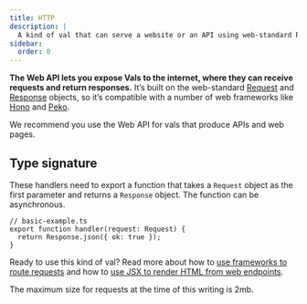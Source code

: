 ```yaml
---
title: HTTP
description: |
  A kind of val that can serve a website or an API using web-standard Request & Response objects.
sidebar:
  order: 0
---
```


**The Web API lets you expose Vals to the internet, where they can receive
requests and return responses.** It’s built on the web-standard
[Request](https://developer.mozilla.org/en-US/docs/Web/API/Request) and
[Response](https://developer.mozilla.org/en-US/docs/Web/API/Response) objects,
so it’s compatible with a number of web frameworks like
[Hono](https://hono.dev/) and [Peko](https://github.com/sejori/peko).

We recommend you use the Web API for vals that produce APIs and web pages.

## Type signature

These handlers need to export a function that takes a `Request` object
as the first parameter and returns a `Response` object. The function
can be asynchronous.

```tsx
// basic-example.ts
export function handler(request: Request) {
  return Response.json({ ok: true });
}
```

Ready to use this kind of val? Read more about how to [use frameworks to route requests](./routing)
and how to [use JSX to render HTML from web endpoints](./jsx).

The maximum size for requests at the time of this writing is 2mb.
